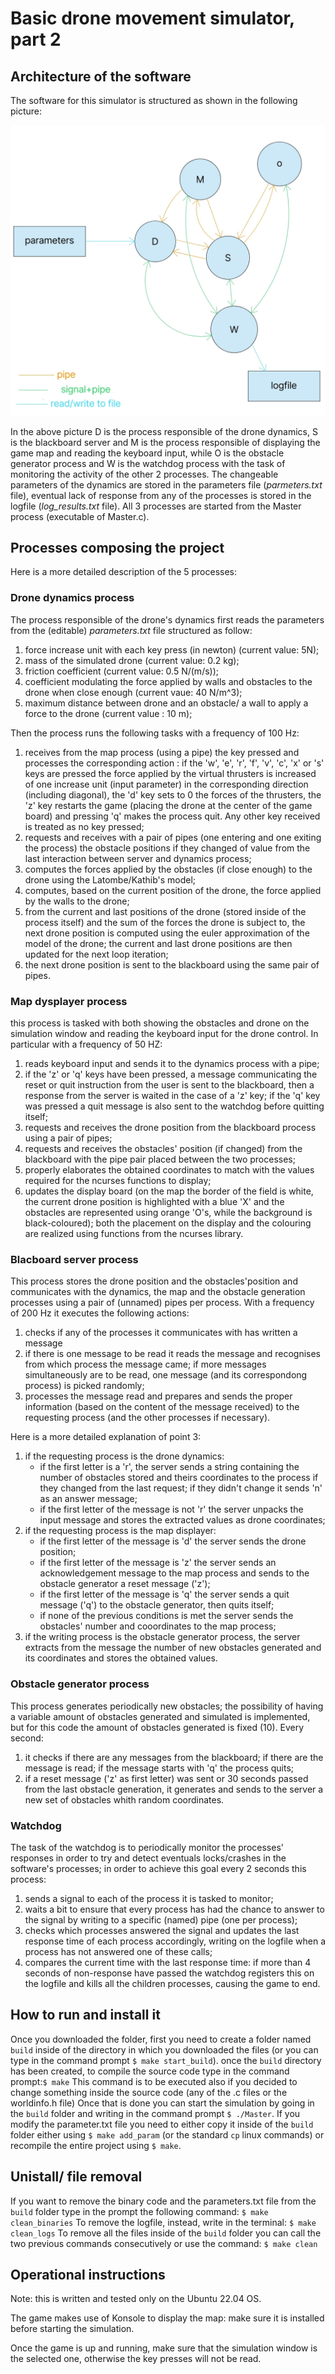 # Basic drone movement simulator, part 2

## Architecture of the software

The software for this simulator is structured as shown in the following picture:

![sketch of the architecture of the processes running while the game is active and their connections!](sketch/assignment_2_architecture_sketch.jpg)

In the above picture D is the process responsible of the drone dynamics, S is the blackboard server and M is the process responsible of displaying the game map and reading the keyboard input, while O is the obstacle generator process and W is the watchdog process with the task of monitoring the activity of the other 2 processes.
The changeable parameters of the dynamics are stored in the parameters file (*parmeters.txt* file), eventual lack of response from any of the processes is stored in the logfile (*log_results.txt* file).
All 3 processes are started from the Master process (executable of Master.c).

## Processes composing the project

Here is a more detailed description of the 5 processes:

### Drone dynamics process

The process responsible of the drone's dynamics first reads the parameters from the (editable) *parameters.txt* file structured as follow:

1. force increase unit with each key press (in newton) (current value: 5N);
2. mass of the simulated drone (current value: 0.2 kg);
3. friction coefficient (current value: 0.5 N/(m/s));
4. coefficient modulating the force applied by walls and obstacles to the drone when close enough (current vaue: 40 N/m^3);
5. maximum distance between drone and an obstacle/ a wall to apply a force to the drone (current value : 10 m);

Then the process runs the following tasks with a frequency of 100 Hz:
1. receives from the map process (using a pipe) the key pressed and processes the corresponding action : if the 'w', 'e', 'r', 'f', 'v', 'c', 'x' or 's' keys are pressed the force applied by the virtual thrusters is increased of one increase unit (input parameter) in the corresponding direction (including diagonal), the 'd' key sets to 0 the forces of the thrusters, the 'z' key restarts the game (placing the drone at the center of the game board) and pressing 'q' makes the process quit. Any other key received is treated as no key pressed;
2. requests and receives with a pair of pipes (one entering and one exiting the process) the obstacle positions if they changed of value from the last interaction between server and dynamics process; 
3. computes the forces applied by the obstacles (if close enough) to the drone using the Latombe/Kathib's model;
4. computes, based on the current position of the drone, the force applied by the walls to the drone;
5. from the current and last positions of the drone (stored inside of the process itself) and the sum of the forces the drone is subject to, the next drone position is computed using the euler approximation of the model of the drone; the current and last drone positions are then updated for the next loop iteration;
6. the next drone position is sent to the blackboard using the same pair of pipes.

### Map dysplayer process

this process is tasked with both showing the obstacles and drone on the simulation window and reading the keyboard input for the drone control. In particular with a frequency of 50 HZ:

1. reads keyboard input and sends it to the dynamics process with a pipe;
2. if the 'z' or 'q' keys have been pressed, a message communicating the reset or quit instruction from the user is sent to the blackboard, then a response from the server is waited in the case of a 'z' key; if the 'q' key was pressed a quit message is also sent to the watchdog before quitting itself;
3. requests and receives the drone position from the blackboard process using a pair of pipes;
4. requests and receives the obstacles' position (if changed) from the blackboard with the pipe pair placed between the two processes;
5. properly elaborates the obtained coordinates to match with the values required for the ncurses functions to display;
6. updates the display board (on the map the border of the field is white, the current drone position is highlighted with a blue 'X' and the obstacles are represented using orange 'O's, while the background is black-coloured); both the placement on the display and the colouring are realized using functions from the ncurses library.

### Blacboard server process

This process stores the drone position and the obstacles'position and communicates with the dynamics, the map and the obstacle generation processes using a pair of (unnamed) pipes per process.
With a frequency of 200 Hz it executes the following actions:

1. checks if any of the processes it communicates with has written a message
2. if there is one message to be read it reads the message and recognises from which process the message came; if more messages simultaneously are to be read, one message (and its correspondong process) is picked randomly;
3. processes the message read and prepares and sends the proper information (based on the content of the message received) to the requesting process (and the other processes if necessary).

Here is a more detailed explanation of point 3:

1. if the requesting process is the drone dynamics:
    - if the first letter is a 'r', the server sends a string containing the number of obstacles stored and theirs coordinates to the process if they changed from the last request; if they didn't change it sends 'n' as an answer message;
    - if the first letter of the message is not 'r' the server unpacks the input message and stores the extracted values as drone coordinates;
2. if the requesting process is the map displayer: 
    - if the first letter of the message is 'd' the server sends the drone position;
    - if the first letter of the message is 'z' the server sends an acknowledgement message to the map process and sends to the obstacle generator a reset message ('z');
    - if the first letter of the message is 'q' the server sends a quit message ('q') to the obstacle generator, then quits itself;
    - if none of the previous conditions is met the server sends the obstacles' number and cooordinates to the map process;
3. if the writing process is the obstacle generator process, the server extracts from the message the number of new obstacles generated and its coordinates and stores the obtained values.

### Obstacle generator process

This process generates periodically new obstacles; the possibility of having a variable amount of obstacles generated and simulated is implemented, but for this code the amount of obstacles generated is fixed (10).
Every second:
1. it checks if there are any messages from the blackboard; if there are the message is read; if the message starts with 'q' the process quits;
2. if a reset message ('z' as first letter) was sent or 30 seconds passed from the last obstacle generation, it generates and sends to the server a new set of obstacles whith random coordinates. 

### Watchdog

The task of the watchdog is to periodically monitor the processes' responses in order to try and detect eventuals locks/crashes in the software's processes; in order to achieve this goal every 2 seconds this process:

1. sends a signal to each of the process it is tasked to monitor;
2. waits a bit to ensure that every process has had the chance to answer to the signal by writing to a specific (named) pipe (one per process);
3. checks which processes answered the signal and updates the last response time of each process accordingly, writing on the logfile when a process has not answered one of these calls;
4. compares the current time with the last response time: if more than 4 seconds of non-response have passed the watchdog registers this on the logfile and kills all the children processes, causing the game to end.

## How to run and install it

Once you downloaded the folder, first you need to create a folder named `build` inside of the directory in which you downloaded the files (or you can type in the command prompt `$ make start_build`).
once the `build` directory has been created, to compile the source code type in the command prompt:`$ make`
This command is to be executed also if you decided to change something inside the source code (any of the .c files or the worldinfo.h file)
Once that is done you can start the simulation by going in the `build` folder and writing in the command prompt
`$ ./Master`.
If you modify the parameter.txt file you need to either copy it inside of the `build` folder either using `$ make add_param` (or the standard `cp` linux commands) or recompile the entire project using `$ make`.

## Unistall/ file removal

If you want to remove the binary code and the parameters.txt file from the `build` folder type in the prompt the following command: 
`$ make clean_binaries`
To remove the logfile, instead, write in the terminal: 
`$ make clean_logs`
To remove all the files inside of the `build` folder you can call the two previous commands consecutively or use the command:
`$ make clean`

## Operational instructions
Note: this is written and tested only on the Ubuntu 22.04 OS.

The game makes use of Konsole to display the map: make sure it is installed before starting the simulation. 

Once the game is up and running, make sure that the simulation window is the selected one, otherwise the key presses will not be read. 


